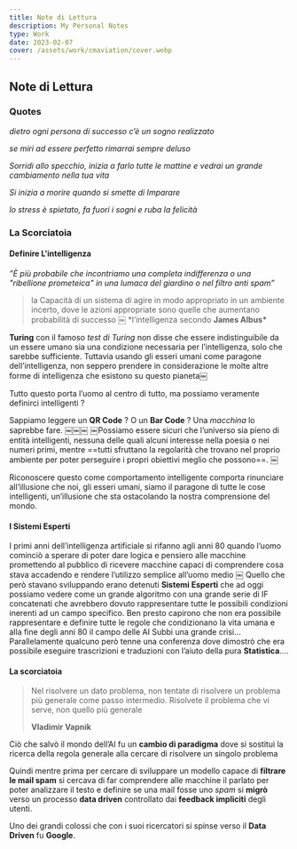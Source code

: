```yaml
---
title: Note di Lettura
description: My Personal Notes
type: Work
date: 2023-02-07
cover: /assets/work/cmaviation/cover.webp
---
```


## Note di Lettura

### Quotes

_dietro ogni persona di successo c’è un sogno realizzato_

_se miri ad essere perfetto rimarrai sempre deluso_

_Sorridi allo specchio, inizia a farlo tutte le mattine e vedrai un grande cambiamento nella tua vita_

_Si inizia a morire quando si smette di Imparare_

_lo stress è spietato, fa fuori i sogni e ruba la felicità_

### La Scorciatoia

#### Definire L’intelligenza

_”È più probabile che incontriamo una completa indifferenza o una "ribellione prometeica" in una lumaca del giardino o nel filtro anti spam”_

> la Capacità di un sistema di agire in modo appropriato in un ambiente incerto, dove le azioni appropriate sono quelle che aumentano probabilità di successo
> ￼
> \*l’intelligenza secondo **James Albus\***

**Turing** con il famoso _test di Turing_ non disse che essere indistinguibile da un essere umano sia una condizione necessaria per l’intelligenza, solo che sarebbe sufficiente.
Tuttavia usando gli esseri umani come paragone dell’intelligenza, non seppero prendere in considerazione le molte altre forme di intelligenza che esistono su questo pianeta￼

Tutto questo porta l’uomo al centro di tutto, ma possiamo veramente definirci intelligenti ?

Sappiamo leggere un **QR Code** ? O un **Bar Code** ? Una _macchina_ lo saprebbe fare.
￼￼￼
￼Possiamo essere sicuri che l’universo sia pieno di entità intelligenti, nessuna delle quali alcuni interesse nella poesia o nei numeri primi, mentre ==tutti sfruttano la regolarità che trovano nel proprio ambiente per poter perseguire i propri obiettivi meglio che possono==. ￼

Riconoscere questo come comportamento intelligente comporta rinunciare all’illusione che noi, gli esseri umani, siamo il paragone di tutte le cose intelligenti, un’illusione che sta ostacolando la nostra comprensione del mondo.

#### I Sistemi Esperti

I primi anni dell’intelligenza artificiale si rifanno agli anni 80 quando l’uomo cominciò a sperare di poter dare logica e pensiero alle macchine promettendo al pubblico di ricevere macchine capaci di comprendere cosa stava accadendo e rendere l’utilizzo semplice all’uomo medio
￼
Quello che però stavano sviluppando erano detenuti **Sistemi Esperti** che ad oggi possiamo vedere come un grande algoritmo con una grande serie di IF concatenati che avrebbero dovuto rappresentare tutte le possibili condizioni inerenti ad un campo specifico. Ben presto capirono che non era possibile rappresentare e definire tutte le regole che condizionano la vita umana e alla fine degli anni 80 il campo delle AI Subbi una grande crisi… Parallelamente qualcuno però tenne una conferenza dove dimostrò che era possibile eseguire trascrizioni e traduzioni con l’aiuto della pura **Statistica**….

#### La scorciatoia

> Nel risolvere un dato problema, non tentate di risolvere un problema più generale come passo intermedio. Risolvete il problema che vi serve, non quello più generale
>
> **Vladimir Vapnik**

Ciò che salvò il mondo dell’AI fu un **cambio di paradigma** dove si sostituì la ricerca della regola generale alla cercare di risolvere un singolo problema

Quindi mentre prima per cercare di sviluppare un modello capace di **filtrare le mail spam** si cercava di far comprendere alle macchine il parlato per poter analizzare il testo e definire se una mail fosse uno _spam_ si **migrò** verso un processo **data driven** controllato dai **feedback impliciti** degli utenti.

Uno dei grandi colossi che con i suoi ricercatori si spinse verso il **Data Driven** fu **Google**.
